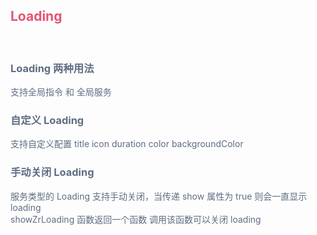 <script setup>
import Ways from './demos/Ways.vue'//基本用法
import Diy from './demos/Diy.vue'
import Close from './demos/Close.vue'
</script>

## <font color=#e55472>Loading</font>

<br>

### <font color=#5e6d82>Loading 两种用法</font>

<font color=#5e6d82>支持全局指令 和 全局服务</font>

<Ways/>

### <font color=#5e6d82>自定义 Loading</font>

<font color=#5e6d82>支持自定义配置 title icon duration color backgroundColor</font>

<Diy/>

### <font color=#5e6d82>手动关闭 Loading</font>

<font color=#5e6d82>服务类型的 Loading 支持手动关闭，当传递 show 属性为 true 则会一直显示 loading</font>
<br>
<font color=#5e6d82>showZrLoading 函数返回一个函数 调用该函数可以关闭 loading</font>

<Close/>
